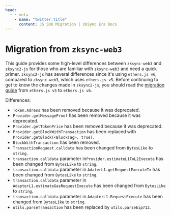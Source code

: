 ```yaml
---
head:
  - - meta
    - name: "twitter:title"
      content: JS SDK Migration | zkSync Era Docs
---
```


# Migration from `zksync-web3`

This guide provides some high-level differences between `zksync-web3` and `zksync2-js` for those who are familiar with
`zksync-web3` and need a quick primer. `zksync2-js` has several differences since it's using `ethers.js v6`, compared to
`zksync-web3`, which uses `ethers.js v5`. Before continuing to get to know the changes made in `zksync2-js`, you should
read the [migration guide](https://docs.ethers.org/v6/migrating/) from `ethers.js v5` to `ethers.js v6`.

Differences:

- `Token.Adress` has been removed because it was deprecated.
- `Provider.getMessageProof` has been removed because it was deprecated.
- `Provider.getTokenPrice` has been removed because it was deprecated.
- `Provider.getBlockWithTransaction` has been replaced with `Provider.getBlock(<BlockTag>, true)`.
- `BlockWithTransaction` has been removed.
- `TransactionRequest.calldata` has been changed from `BytesLike` to `string`.
- `transaction.calldata` parameter in`Provider.estimateL1ToL2Execute` has been changed from `BytesLike` to `string`.
- `transaction.calldata` parameter in `AdaterL1.getRequestExecuteTx` has been changed from `BytesLike` to `string`.
- `transaction.calldata` parameter in `AdapterL1.estimateGasRequestExecute` has been changed from `BytesLike` to `string`.
- `transaction.calldata` parameter in `AdapterL1.RequestExecute` has been changed from `BytesLike` to `string`.
- `utils.parseTransaction` has been replaced by `utils.parseEip712`.
